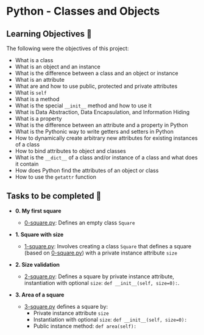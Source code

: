 # Python - Classes and Objects

## Learning Objectives :dart:

The following were the objectives of this project:

* What is a class
* What is an object and an instance
* What is the difference between a class and an object or instance
* What is an attribute
* What are and how to use public, protected and private attributes
* What is `self`
* What is a method
* What is the special `__init__` method and how to use it
* What is Data Abstraction, Data Encapsulation, and Information Hiding
* What is a property
* What is the difference between an attribute and a property in Python
* What is the Pythonic way to write getters and setters in Python
* How to dynamically create arbitrary new attributes for existing instances of a class
* How to bind attributes to object and classes
* What is the `__dict__` of a class and/or instance of a class and what does it contain
* How does Python find the attributes of an object or class
* How to use the `getattr` function


## Tasks to be completed :page_with_curl:

* **0. My first square**
  * [0-square.py](0-square.py): Defines an empty class `Square`

* **1. Square with size**
  * [1-square.py](1-square.py): Involves creating a class `Square` that defines a square (based on [0-square.py](0-square.py)) with a private instance attribute
`size`

* **2. Size validation**
  * [2-square.py](2-square.py): Defines a square by private instance attribute,
instantiation with optional `size`: `def __init__(self, size=0):`.

* **3. Area of a square**
  * [3-square.py](3-square.py) defines a square by:
      * Private instance attribute `size`
      * Instantiation with optional `size`: `def __init__(self, size=0):`
      * Public instance method: `def area(self):`







